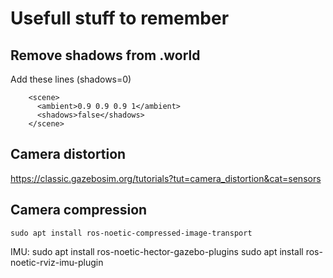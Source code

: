 # Usefull stuff to remember

## Remove shadows from .world
Add these lines (shadows=0)
```
    <scene>
      <ambient>0.9 0.9 0.9 1</ambient>
      <shadows>false</shadows>
    </scene>
```

## Camera distortion

https://classic.gazebosim.org/tutorials?tut=camera_distortion&cat=sensors

## Camera compression
```
sudo apt install ros-noetic-compressed-image-transport
```

IMU:
sudo apt install ros-noetic-hector-gazebo-plugins
sudo apt install ros-noetic-rviz-imu-plugin